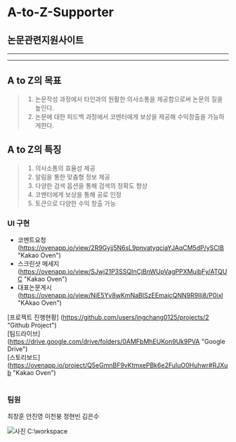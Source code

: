 A-to-Z-Supporter 
=============
논문관련지원사이트
--------------------

<hr>
<hr>

## A to Z의 목표
>1. 논문작성 과정에서 타인과의 원활한 의사소통을 제공함으로써 논문의 질을 높인다. 
>2. 논문에 대한 피드백 과정에서 코멘터에게 보상을 제공해 수익창출을 가능하게한다.

## A to Z의 특징
>1. 의사소통의 효율성 제공
>2. 알림을 통한 맞춤형 정보 제공
>3. 다양한 검색 옵션을 통해 검색의 정확도 향상
>4. 코멘터에게 보상을 통해 공로 인정
>5. 토큰으로 다양한 수익 창출 가능

### UI 구현
* 코멘트요청 (https://ovenapp.io/view/2R9Gyjj5N6sL9pnvatyqciaYJAqCM5dP/ySCIB "Kakao Oven")<br>
* 스크린샷 메세지 (https://ovenapp.io/view/SJwj21P3SSQInCjBnWUpVagPPXMuibFy/ATQUC "Kakao Oven")<br>
* 대표논문게시 (https://ovenapp.io/view/NiE5Yv8wKmNaBISzEEmaicQNN9R9Ili8/P0ixl "KAkao Oven")<br>

[프로젝트 진행현황] (https://github.com/users/ingchang0125/projects/2 "Github Project") <br>
[팀드라이브] (https://drive.google.com/drive/folders/0AMFbMhEUKon9Uk9PVA "Google Drive") <br>
[스토리보드] (https://ovenapp.io/project/Q5eGmnBF9vKtmxePBk6e2FuIuO0Huhwr#RJXub "Kakao Oven") <br><br>


### 팀원
최창훈 안진영 이천붕 정현빈 김은수

![사진](C:\workspace\az.jpg)
C:\workspace
